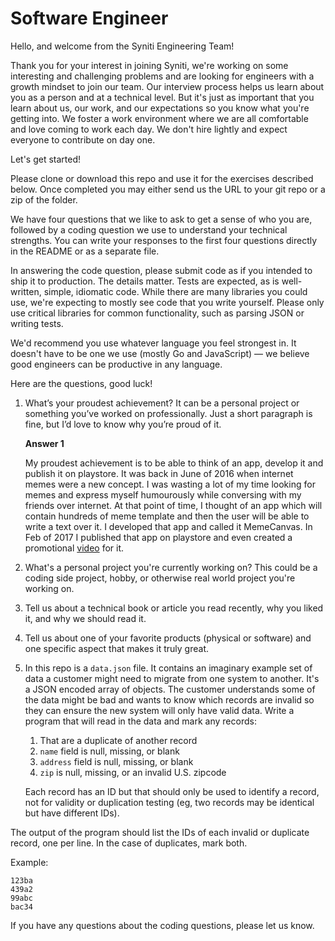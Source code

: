 # Software Engineer

Hello, and welcome from the Syniti Engineering Team!

Thank you for your interest in joining Syniti, we're working on some
interesting and challenging problems and are looking for engineers with a
growth mindset to join our team. Our interview process helps us learn about
you as a person and at a technical level. But it's just as important that you
learn about us, our work, and our expectations so you know what you're
getting into. We foster a work environment where we are all comfortable and
love coming to work each day. We don't hire lightly and expect everyone to
contribute on day one.

Let's get started!

Please clone or download this repo and use it for the exercises described below.
Once completed you may either send us the URL to your git repo or a zip of
the folder.

We have four questions that we like to ask to get a sense of who you are, 
followed by a coding question we use to understand your technical strengths. 
You can write your responses to the first four questions directly in the README 
or as a separate file.

In answering the code question, please submit code as if you intended to
ship it to production. The details matter. Tests are expected, as is
well-written, simple, idiomatic code. While there are many libraries you
could use, we're expecting to mostly see code that you write yourself. Please
only use critical libraries for common functionality, such as parsing JSON or
writing tests.

We'd recommend you use whatever language you feel strongest in. It doesn't have
to be one we use (mostly Go and JavaScript) — we believe good engineers can be 
productive in any language.

Here are the questions, good luck!

1. What’s your proudest achievement? It can be a personal project or something
   you’ve worked on professionally. Just a short paragraph is fine, but I’d
   love to know why you’re proud of it.
   
   **Answer 1**
   
   My proudest achievement is to be able to think of an app, develop it and publish it on playstore.
   It was back in June of 2016 when internet memes were a new concept. I was wasting a lot of my time looking for memes and
   express myself humourously while conversing with my friends over internet. At that point of time, I thought of an app
   which will contain hundreds of meme template and then the user will be able to write a text over it.
   I developed that app and called it MemeCanvas. 
   In Feb of 2017 I published that app on playstore and even created a promotional [video](https://www.youtube.com/watch?v=LrLTyvsW5H4) for it.
   
   
2. What's a personal project you're currently working on? This could be a
   coding side project, hobby, or otherwise real world project you're working
   on.

3. Tell us about a technical book or article you read recently, why you liked
   it, and why we should read it.

4. Tell us about one of your favorite products (physical or software) and one
   specific aspect that makes it truly great.

5. In this repo is a `data.json` file. It contains an imaginary example set
   of data a customer might need to migrate from one system to another. It's a
   JSON encoded array of objects. The customer understands some of the data
   might be bad and wants to know which records are invalid so they can ensure
   the new system will only have valid data. Write a program that will read
   in the data and mark any records:

   1. That are a duplicate of another record
   2. `name` field is null, missing, or blank
   3. `address` field is null, missing, or blank
   4. `zip` is null, missing, or an invalid U.S. zipcode

   Each record has an ID but that should only be used to identify a record,
   not for validity or duplication testing (eg, two records may be identical
   but have different IDs).

The output of the program should list the IDs of each invalid or duplicate
record, one per line. In the case of duplicates, mark both.

Example:

```
123ba
439a2
99abc
bac34
```

If you have any questions about the coding questions, please let us know.
